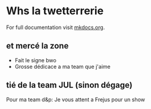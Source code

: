 # Whs la twetterrerie 

For full documentation visit [mkdocs.org](https://www.mkdocs.org).

## et mercé la zone

* Fait le signe bwo
* Grosse dédicace a ma team que j'aime


## tié de la team JUL (sinon dégage)
Pour ma team d&p: Je vous attent a Frejus pour un show 

